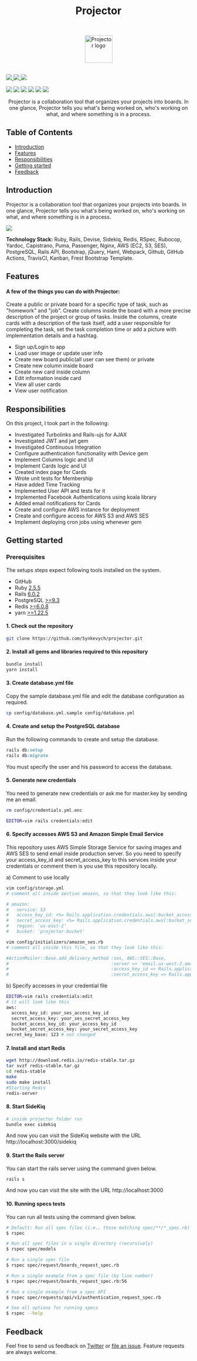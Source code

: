<h1 align="center"> Projector </h1><br>
<p align="center">
  <a href="https://github.com/Synkevych/projector">
    <img alt="Projector logo" title="RubyForms" src="/public/images/projector_logo.svg" width="75">
  </a>
</p>
<br>
<a href="https://codecov.io/gh/Kv065RubySSTeam/projector">
  <img src="https://codecov.io/gh/Kv065RubySSTeam/projector/branch/master/graph/badge.svg" />
</a>
<a href="https://travis-ci.org/Kv065RubySSTeam/projecto">
  <img src="https://travis-ci.org/Kv065RubySSTeam/projector.svg?branch=master" />
</a>
<a href="http://hits.dwyl.com/Synkevych/Kv065RubySSTeam/projector">
  <img src="http://hits.dwyl.com/Synkevych/Kv065RubySSTeam/projector.svg" />
</a>
<p>
  <img src="https://img.shields.io/badge/ruby-%23CC342D.svg?&style=for-the-badge&logo=ruby&logoColor=white"/>
  <img src="https://img.shields.io/badge/rails%20-%23CC0000.svg?&style=for-the-badge&logo=ruby-on-rails&logoColor=white"/>
  <img src="https://img.shields.io/badge/AWS%20-%23FF9900.svg?&style=for-the-badge&logo=amazon-aws&logoColor=white"/>
  <img src="https://img.shields.io/badge/nginx%20-%23009639.svg?&style=for-the-badge&logo=nginx&logoColor=white"/>
  <img src ="https://img.shields.io/badge/postgres-%23316192.svg?&style=for-the-badge&logo=postgresql&logoColor=white"/>
  <img src="https://img.shields.io/badge/travisci%20-%232B2F33.svg?&style=for-the-badge&logo=travis&logoColor=white"/>
</p>
<p align="center">
Projector is a collaboration tool that organizes your projects into boards. In one glance, Projector tells you what's being worked on, who's working on what, and where something is in a process.
</p>

## Table of Contents

- [Introduction](#introduction)
- [Features](#features)
- [Responsibilities](#responsibilities)
- [Getting started](#getting-started)
- [Feedback](#feedback)

<!-- END doctoc generated TOC please keep comment here to allow auto update -->

## Introduction

Projector is a collaboration tool that organizes your projects into boards. In one glance, Projector tells you what's being worked on, who's working on what, and where something is in a process.

<img src="/public/images/projector_screenshot.png">

**Technology Stack:**
Ruby, Rails, Devise, Sidekiq, Redis, RSpec, Rubocop, Yardoc, Capistrano, Puma, Passenger, Nginx, AWS (EC2, S3, SES), PostgreSQL, Rails API, Bootstrap, jQuery, Haml, Webpack, Github, GitHub Actions, TravisCI, Kanban, Frest Bootstrap Template.

## Features

#### A few of the things you can do with Projector:

Create a public or private board for a specific type of task, such as "homework" and "job". Create columns inside the board with a more precise description of the project or group of tasks. Inside the columns, create cards with a description of the task itself, add a user responsible for completing the task, set the task completion time or add a picture with implementation details and a hashtag.

- Sign up/Login to app
- Load user image or update user info
- Create new board public(all user can see them) or private
- Create new column inside board
- Create new card inside column
- Edit information inside card
- View all user cards
- View user notification

## Responsibilities

On this project, I took part in the following:

* Investigated Turbolinks and Rails-ujs for AJAX
* Investigated JWT and jwt gem
* Investigated Continuous Integration
* Configure authentication functionality with Device gem
* Implement Columns logic and UI
* Implement Cards logic and UI
* Created index page for Cards
* Wrote unit tests for Membership
* Have added Time Tracking
* Implemented User API and tests for it
* Implemented Facebook Authentications using koala library
* Added email notifications for Cards
* Create and configure AWS instance for deployment
* Create and configure access for AWS S3 and AWS SES
* Implement deploying cron jobs using whenever gem

## Getting started

### Prerequisites

The setups steps expect following tools installed on the system.

- GitHub
- Ruby [2.5.5](https://www.ruby-lang.org/en/news/2019/04/17/ruby-2-6-3-released/)
- Rails [6.0.2](https://weblog.rubyonrails.org/2020/5/18/Rails-5-2-4-3-and-6-0-3-1-have-been-released/)
- PostgreSQL [>=9.3](https://www.postgresql.org/download/)
- Redis [>=6.0.8](https://redis.io/topics/quickstart)
- yarn [>=1.22.5](https://classic.yarnpkg.com/en/docs/install)

#### 1. Check out the repository

```bash
git clone https://github.com/Synkevych/projector.git
```

#### 2. Install all gems and libraries required to this repository

```bash
bundle install
yarn install
```

#### 3. Create database.yml file

Copy the sample database.yml file and edit the database configuration as required.

```bash
cp config/database.yml.sample config/database.yml
```

#### 4. Create and setup the PostgreSQL database

Run the following commands to create and setup the database.

```ruby
rails db:setup
rails db:migrate
```

You must specify the user and his password to access the database.

#### 5. Generate new credentials

You need to generate new credentials or ask me for master.key by sending me an email.

```bash
rm config/credentials.yml.enc

EDITOR=vim rails credentials:edit
```

#### 6. Specify accesses AWS S3 and Amazon Simple Email Service

This repository uses AWS Simple Storage Service for saving images and AWS SES to send email inside production server.
So you need to specify your access_key_id and secret_access_key to this services inside your credentials or comment them is you use this repository locally.

a) Comment to use locally

```bash
vim config/storage.yml
# comment all inside section amazon, so that they look like this:

# amazon:
#   service: S3
#   access_key_id: <%= Rails.application.credentials.aws[:bucket_access_key_id] %>
#   secret_access_key: <%= Rails.application.credentials.aws[:bucket_secret_access_key]  %>
#   region: 'us-east-2'
#   bucket: 'projector-bucket'

vim config/initializers/amazon_ses.rb
# comment all inside this file, so that they look like this:

#ActionMailer::Base.add_delivery_method :ses, AWS::SES::Base,
#                                       :server => 'email.us-west-2.amazonaws.com',
#                                       :access_key_id => Rails.application.credentials.aws[:access_key_id],
#                                       :secret_access_key => Rails.application.credentials.aws[:secret_access_key]
```

b) Specify accesses in your credential file

```bash
EDITOR=vim rails credentials:edit
# it will look like this
aws:
  access_key_id: your_ses_access_key_id
  secret_access_key: your_ses_secret_access_key
  bucket_access_key_id: your_access_key_id
  bucket_secret_access_key: your_secret_access_key
secret_key_base: 123 # not changed
```

#### 7. Install and start Redis

```bash
wget http://download.redis.io/redis-stable.tar.gz
tar xvzf redis-stable.tar.gz
cd redis-stable
make
sudo make install
#Starting Redis
redis-server
```

#### 8. Start SideKiq

```bash
# inside projector folder run
bundle exec sidekiq
```

And now you can visit the SideKiq website with the URL http://localhost:3000/sidekiq

#### 9. Start the Rails server

You can start the rails server using the command given below.

```bash
rails s
```

And now you can visit the site with the URL http://localhost:3000

#### 10. Running specs tests

You can run all tests using the command given below.

```bash
# Default: Run all spec files (i.e., those matching spec/**/*_spec.rb)
$ rspec

# Run all spec files in a single directory (recursively)
$ rspec spec/models

# Run a single spec file
$ rspec spec/request/boards_request_spec.rb

# Run a single example from a spec file (by line number)
$ rspec spec/request/boards_request_spec.rb:56

# Run a single example from a spec API
$ rspec spec/requests/api/v1/authentication_request_spec.rb

# See all options for running specs
$ rspec --help
```

## Feedback

Feel free to send us feedback on [Twitter](https://twitter.com/synkevych) or [file an issue](https://github.com/Synkevych/projector/issues/new). Feature requests are always welcome.
